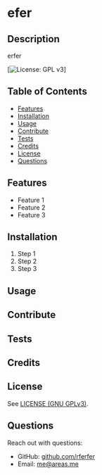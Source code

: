 # efer
## Description
erfer


<!-- if appropriate, add a screenshot ![image-alt](image-url) -->

[![License: GPL v3](https://img.shields.io/badge/License-GPLv3-blue.svg)]

## Table of Contents
- [Features](#features)
- [Installation](#installation)
- [Usage](#usage)
- [Contribute](#contribute)
- [Tests](#tests)
- [Credits](#credits)
- [License](#license)
- [Questions](#questions)


## Features
- Feature 1
- Feature 2
- Feature 3


## Installation
1. Step 1
2. Step 2
3. Step 3


## Usage


## Contribute


## Tests


## Credits


## License
See [LICENSE (GNU GPLv3)](./LICENSE).

## Questions
Reach out with questions:

- GitHub: [github.com/rferfer](https://github.com/rferfer)
- Email: [me@areas.me](mailto:me@areas.me)
